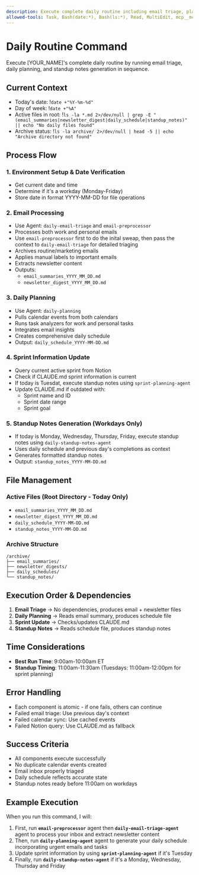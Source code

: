 ```yaml
---
description: Execute complete daily routine including email triage, planning, and standup notes
allowed-tools: Task, Bash(date:*), Bash(ls:*), Read, MultiEdit, mcp__mcp-gsuite__*, mcp__notion-mcp__*
---
```


# Daily Routine Command

Execute [YOUR_NAME]'s complete daily routine by running email triage, daily planning, and standup notes generation in sequence.

## Current Context

- Today's date: !`date +"%Y-%m-%d"`
- Day of week: !`date +"%A"`
- Active files in root: !`ls -la *.md 2>/dev/null | grep -E "(email_summaries|newsletter_digest|daily_schedule|standup_notes)" || echo "No daily files found"`
- Archive status: !`ls -la archive/ 2>/dev/null | head -5 || echo "Archive directory not found"`

## Process Flow

### 1. Environment Setup & Date Verification
- Get current date and time
- Determine if it's a workday (Monday-Friday)
- Store date in format YYYY-MM-DD for file operations

### 2. Email Processing
- Use Agent: `daily-email-triage` and `email-preprocessor`
- Processes both work and personal emails
- Use `email-preprocessor` first to do the inital sweap, then pass the context to `daily-email-triage` for detailed triaging
- Archives routine/marketing emails
- Applies manual labels to important emails
- Extracts newsletter content
- Outputs:
  - `email_summaries_YYYY_MM_DD.md`
  - `newsletter_digest_YYYY_MM_DD.md`

### 3. Daily Planning
- Use Agent: `daily-planning`
- Pulls calendar events from both calendars
- Runs task analyzers for work and personal tasks
- Integrates email insights
- Creates comprehensive daily schedule
- Output: `daily_schedule_YYYY-MM-DD.md`

### 4. Sprint Information Update
- Query current active sprint from Notion
- Check if CLAUDE.md sprint information is current
- If today is Tuesdat, execute standup notes using `sprint-planning-agent`
- Update CLAUDE.md if outdated with:
  - Sprint name and ID
  - Sprint date range
  - Sprint goal

### 5. Standup Notes Generation (Workdays Only)
- If today is Monday, Wednesday, Thursday, Friday, execute standup notes using `daily-standup-notes-agent`
- Uses daily schedule and previous day's completions as context
- Generates formatted standup notes
- Output: `standup_notes_YYYY-MM-DD.md`

## File Management

### Active Files (Root Directory - Today Only)
- `email_summaries_YYYY_MM_DD.md`
- `newsletter_digest_YYYY_MM_DD.md`
- `daily_schedule_YYYY-MM-DD.md`
- `standup_notes_YYYY-MM-DD.md`

### Archive Structure
```
/archive/
├── email_summaries/
├── newsletter_digests/
├── daily_schedules/
└── standup_notes/
```

## Execution Order & Dependencies
1. **Email Triage** → No dependencies, produces email + newsletter files
2. **Daily Planning** → Reads email summary, produces schedule file
3. **Sprint Update** → Checks/updates CLAUDE.md
4. **Standup Notes** → Reads schedule file, produces standup notes

## Time Considerations
- **Best Run Time**: 9:00am-10:00am ET
- **Standup Timing**: 11:00am-11:30am (Tuesdays: 11:00am-12:00pm for sprint planning)

## Error Handling
- Each component is atomic - if one fails, others can continue
- Failed email triage: Use previous day's context
- Failed calendar sync: Use cached events
- Failed Notion query: Use CLAUDE.md as fallback

## Success Criteria
- All components execute successfully
- No duplicate calendar events created
- Email inbox properly triaged
- Daily schedule reflects accurate state
- Standup notes ready before 11:00am on workdays

## Example Execution

When you run this command, I will:

1. First, run **`email-preprocessor`** agent then **`daily-email-triage-agent`** agent to process your inbox and extract newsletter content
2. Then, run **`daily-planning-agent`** agent to generate your daily schedule incorporating urgent emails and tasks
3. Update sprint information by using **`sprint-planning-agent`** if it's Tuesday
4. Finally, run **`daily-standup-notes-agent`** if it's a Monday, Wednesday, Thursday and Friday